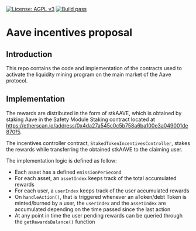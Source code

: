 [![License: AGPL v3](https://img.shields.io/badge/License-AGPL%20v3-blue.svg)](https://www.gnu.org/licenses/agpl-3.0)
[![Build pass](https://github.com/aave/incentives-proposal/actions/workflows/node.js.yml/badge.svg)](https://github.com/aave/incentives-proposal/actions/workflows/node.js.yml)

# Aave incentives proposal

## Introduction

This repo contains the code and implementation of the contracts used to activate the liquidity mining program on the main market of the Aave protocol.

## Implementation

The rewards are distributed in the form of stkAAVE, which is obtained by staking Aave in the Safety Module Staking contract located at https://etherscan.io/address/0x4da27a545c0c5b758a6ba100e3a049001de870f5.

The incentives controller contract, `StakedTokenIncentivesController`, stakes the rewards while transferring the obtained stkAAVE to the claiming user.

The implementation logic is defined as follow:

- Each asset has a defined `emissionPerSecond`
- For each asset, an `assetIndex` keeps track of the total accumulated rewards
- For each user, a `userIndex` keeps track of the user accumulated rewards
- On `handleAction()`, that is triggered whenever an aToken/debt Token is minted/burned by a user, the `userIndex` and the `assetIndex` are accumulated depending on the time passed since the last action
- At any point in time the user pending rewards can be queried through the `getRewardsBalance()` function
